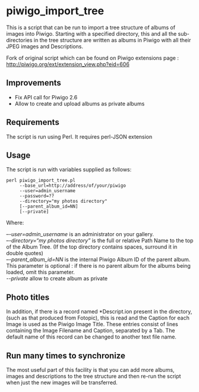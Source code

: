 piwigo_import_tree
==================

This is a script that can be run to import a tree structure of albums of images into Piwigo. Starting with a specified directory, this and all the sub-directories in the tree structure are written as albums in Piwigo with all their JPEG images and Descriptions.

Fork of original script which can be found on Piwigo extensions page : http://piwigo.org/ext/extension_view.php?eid=606

Improvements
------------

- Fix API call for Piwigo 2.6
- Allow to create and upload albums as private albums

Requirements
------------

The script is run using Perl. It requires perl-JSON extension

Usage
-----

The script is run with variables supplied as follows:

    perl piwigo_import_tree.pl
         --base_url=http://address/of/your/piwigo
         --user=admin_username
         --password=??
         --directory="my photos directory"
         [--parent_album_id=NN]
         [--private]
Where:

*–-user=admin_username* is an administrator on your gallery.  
*–-directory=“my photos directory”* is the full or relative Path Name to the top of the Album Tree. (If the top directory contains spaces, surround it in double quotes)  
*–-parent_album_id=NN* is the internal Piwigo Album ID of the parent album. This parameter is optional : if there is no parent album for the albums being loaded, omit this parameter.  
*--private* allow to create album as private

Photo titles
------------

In addition, if there is a record named *Descript.ion present in the directory, (such as that produced from Fotopic), this is read and the Caption for each Image is used as the Piwigo Image Title. These entries consist of lines containing the Image Filename and Caption, separated by a Tab. The default name of this record can be changed to another text file name.

Run many times to synchronize
-----------------------------

The most useful part of this facility is that you can add more albums, images and descriptions to the tree structure and then re-run the script when just the new images will be transferred.

    
